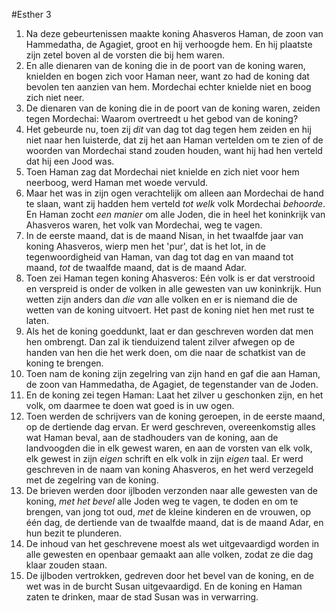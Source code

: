 #Esther 3
1. Na deze gebeurtenissen maakte koning Ahasveros Haman, de zoon van Hammedatha, de Agagiet, groot en hij verhoogde hem. En hij plaatste zijn zetel boven al de vorsten die bij hem waren.
2. En alle dienaren van de koning die in de poort van de koning waren, knielden en bogen zich voor Haman neer, want zo had de koning dat bevolen ten aanzien van hem. Mordechai echter knielde niet en boog zich niet neer.
3. De dienaren van de koning die in de poort van de koning waren, zeiden tegen Mordechai: Waarom overtreedt u het gebod van de koning?
4. Het gebeurde nu, toen zij *dit* van dag tot dag tegen hem zeiden en hij niet naar hen luisterde, dat zij het aan Haman vertelden om te zien of de woorden van Mordechai stand zouden houden, want hij had hen verteld dat hij een Jood was.
5. Toen Haman zag dat Mordechai niet knielde en zich niet voor hem neerboog, werd Haman met woede vervuld.
6. Maar het was in zijn ogen verachtelijk om alleen aan Mordechai de hand te slaan, want zij hadden hem verteld *tot welk* volk Mordechai *behoorde*. En Haman zocht *een manier* om alle Joden, die in heel het koninkrijk van Ahasveros waren, het volk van Mordechai, weg te vagen.
7. In de eerste maand, dat is de maand Nisan, in het twaalfde jaar van koning Ahasveros, wierp men het 'pur', dat is het lot, in de tegenwoordigheid van Haman, van dag tot dag en van maand tot maand, *tot* de twaalfde maand, dat is de maand Adar.
8. Toen zei Haman tegen koning Ahasveros: Eén volk is er dat verstrooid en verspreid is onder de volken in alle gewesten van uw koninkrijk. Hun wetten zijn anders dan *die van* alle volken en er is niemand die de wetten van de koning uitvoert. Het past de koning niet hen met rust te laten.
9. Als het de koning goeddunkt, laat er dan geschreven worden dat men hen ombrengt. Dan zal ik tienduizend talent zilver afwegen op de handen van hen die het werk doen, om die naar de schatkist van de koning te brengen.
10. Toen nam de koning zijn zegelring van zijn hand en gaf die aan Haman, de zoon van Hammedatha, de Agagiet, de tegenstander van de Joden.
11. En de koning zei tegen Haman: Laat het zilver u geschonken zijn, en het volk, om daarmee te doen wat goed is in uw ogen.
12. Toen werden de schrijvers van de koning geroepen, in de eerste maand, op de dertiende dag ervan. Er werd geschreven, overeenkomstig alles wat Haman beval, aan de stadhouders van de koning, aan de landvoogden die in elk gewest waren, en aan de vorsten van elk volk, elk gewest in zijn *eigen* schrift en elk volk in zijn *eigen* taal. Er werd geschreven in de naam van koning Ahasveros, en het werd verzegeld met de zegelring van de koning.
13. De brieven werden door ijlboden verzonden naar alle gewesten van de koning, *met het bevel* alle Joden weg te vagen, te doden en om te brengen, van jong tot oud, *met* de kleine kinderen en de vrouwen, op één dag, de dertiende van de twaalfde maand, dat is de maand Adar, en hun bezit te plunderen.
14. De inhoud van het geschrevene moest als wet uitgevaardigd worden in alle gewesten en openbaar gemaakt aan alle volken, zodat ze die dag klaar zouden staan.
15. De ijlboden vertrokken, gedreven door het bevel van de koning, en de wet was in de burcht Susan uitgevaardigd. En de koning en Haman zaten te drinken, maar de stad Susan was in verwarring.
